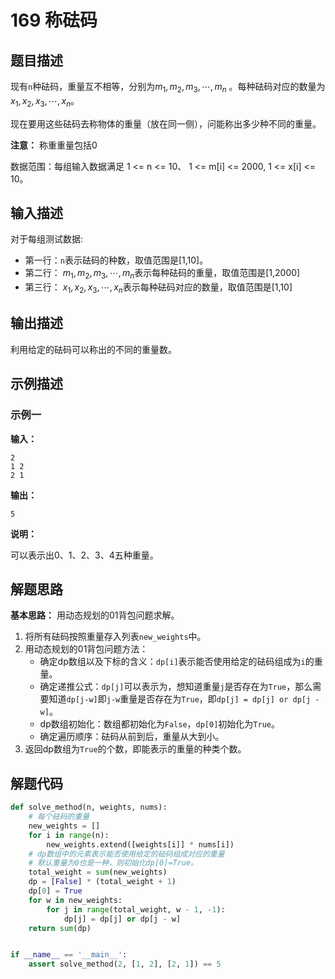 # 169 称砝码

## 题目描述

现有`n`种砝码，重量互不相等，分别为$m_1 ,m_2 ,m_3, \cdots, m_n$ 。每种砝码对应的数量为$x_1 ,x_2 ,x_3, \cdots, x_n$。

现在要用这些砝码去称物体的重量（放在同一侧），问能称出多少种不同的重量。

**注意：** 称重重量包括0

数据范围：每组输入数据满足 1 <= n <= 10、 1 <= m[i] <= 2000, 1 <= x[i] <= 10。

## 输入描述

对于每组测试数据:

- 第一行：`n`表示砝码的种数，取值范围是[1,10]。
- 第二行： $m_1, m_2, m_3, \cdots, m_n$表示每种砝码的重量，取值范围是[1,2000]
- 第三行： $x_1, x_2, x_3, \cdots, x_n$表示每种砝码对应的数量，取值范围是[1,10]

## 输出描述

利用给定的砝码可以称出的不同的重量数。

## 示例描述

### 示例一

**输入：**

```text
2
1 2
2 1
```

**输出：**

```text
5
```

**说明：**

可以表示出0、1、2、3、4五种重量。

## 解题思路

**基本思路：** 用动态规划的01背包问题求解。

1. 将所有砝码按照重量存入列表`new_weights`中。
2. 用动态规划的01背包问题方法：
    - 确定dp数组以及下标的含义：`dp[i]`表示能否使用给定的砝码组成为`i`的重量。
    - 确定递推公式：`dp[j]`可以表示为，想知道重量`j`是否存在为`True`，那么需要知道`dp[j-w]`即`j-w`重量是否存在为`True`，即`dp[j] = dp[j] or dp[j - w]`。
    - dp数组初始化：数组都初始化为`False`，`dp[0]`初始化为`True`。
    - 确定遍历顺序：砝码从前到后，重量从大到小。
3. 返回dp数组为`True`的个数，即能表示的重量的种类个数。

## 解题代码

```python
def solve_method(n, weights, nums):
    # 每个砝码的重量
    new_weights = []
    for i in range(n):
        new_weights.extend([weights[i]] * nums[i])
    # dp数组中的元素表示能否使用给定的砝码组成对应的重量
    # 默认重量为0也是一种，则初始化dp[0]=True。
    total_weight = sum(new_weights)
    dp = [False] * (total_weight + 1)
    dp[0] = True
    for w in new_weights:
        for j in range(total_weight, w - 1, -1):
            dp[j] = dp[j] or dp[j - w]
    return sum(dp)


if __name__ == '__main__':
    assert solve_method(2, [1, 2], [2, 1]) == 5
```



